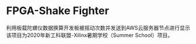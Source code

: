 # FPGA-Shake Fighter
利用板载陀螺仪数据换算开发板被摇动次数并发送到AWS云服务器节点进行显示
该项目为2020年新工科联盟-Xilinx暑期学校（Summer School）项目。

